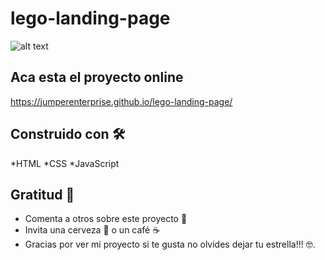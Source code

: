 # lego-landing-page

![alt text](https://i.ibb.co/18m9SbX/Captura-de-pantalla-de-2021-06-08-10-02-35.png)


## Aca esta el proyecto online

https://jumperenterprise.github.io/lego-landing-page/

## Construido con 🛠️

*HTML
*CSS
*JavaScript

## Gratitud 🎁

* Comenta a otros sobre este proyecto 📢
* Invita una cerveza 🍺 o un café ☕ 
* Gracias por ver mi proyecto si te gusta no olvides dejar tu estrella!!! 🤓.


